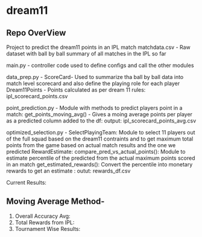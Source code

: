 # dream11
## Repo OverView
Project to predict the dream11 points in an IPL match
matchdata.csv - Raw dataset with ball by ball summary of all matches in the IPL so far

main.py - controller code used to define configs and call the other modules

data_prep.py - ScoreCard- Used to summarize tha ball by ball data into match level scorecard and also define the playing role for each player
	       Dream11Points - Points calculated as per dream 11 rules: ipl_scorecard_points.csv

point_prediction.py - Module with methods to predict players point in a match:
		get_points_moving_avg() - Gives a moing average points per player as a predicted column added to the df: output: ipl_scorecard_points_avg.csv

optimized_selection.py - SelectPlayingTeam: Module to select 11 players out of the full squad based on the dream11 contraints and to get maximum total points from the game 				 based on actual match results and the one we predicted
			 RewardEstimate: compare_pred_vs_actual_points(): Module to estimate percentile of the predicted from the actual maximum points scored in an match
			 		 get_estimated_rewards(): Convert the percentile into monetary rewards to get an estimate : outut: rewards_df.csv
			 		
Current Results: 

## Moving Average Method-

1. Overall Accuracy Avg: 
2. Total Rewards from IPL: 
3. Tournament Wise Results:




					
			  		


